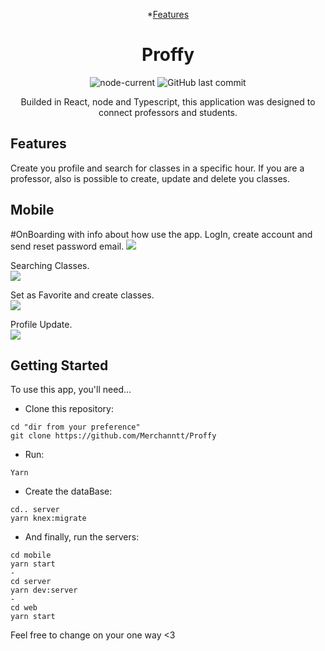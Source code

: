 <div align="center">

*[Features](##Features)

# Proffy
![node-current](https://img.shields.io/node/v/package)
![GitHub last commit](https://img.shields.io/github/last-commit/Merchanntt/Proffy)


Builded in React, node and Typescript, this application was designed to connect professors and students.

</div>

## Features

Create you profile and search for classes in a specific hour. If you are a professor, also is possible to create, update and delete you classes.

## Mobile

  
#OnBoarding with info about how use the app. LogIn, create account and send reset password email.
![](https://media.giphy.com/media/Vdieba0p0SMBSlofi3/giphy.gif)

Searching Classes. <br />
![](https://media.giphy.com/media/UT5LzQHBrTLHc3cUsq/giphy.gif)

Set as Favorite and create classes.  <br />
![](https://media.giphy.com/media/Q5cuVtFtH0kleHf1yH/giphy.gif)

Profile Update.  <br />
![](https://media.giphy.com/media/J4bOvtwplmfSQpUHAH/giphy.gif)


## Getting Started
To use this app, you'll need...

- Clone this repository: 
```shell
cd "dir from your preference"
git clone https://github.com/Merchanntt/Proffy
``` 
- Run: 
```shell
Yarn
```
- Create the dataBase:
```shell
cd.. server
yarn knex:migrate
```
- And finally, run the servers:
```shell
cd mobile
yarn start
-
cd server
yarn dev:server
-
cd web
yarn start
```

Feel free to change on your one way <3
